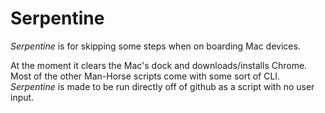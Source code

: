 # Serpentine

*Serpentine* is for skipping some steps when on boarding Mac devices.

At the moment it clears the Mac's dock and downloads/installs Chrome. Most of the other Man-Horse scripts come with some sort of CLI. *Serpentine* is made to be run directly off of github as a script with no user input.